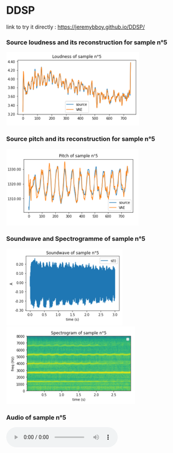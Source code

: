 # DDSP

link to try it directly : 
https://jeremybboy.github.io/DDSP/

     
### Source loudness and its reconstruction for sample n°5
![dddd ](Images/loudness_5.png "Loudness Source et Loudness Reconstruite du sample 5")


### Source pitch and its reconstruction for sample n°5
![ggg ](Images/pitch_5.png "Loudness Source et Loudness Reconstruite du sample 5")


### Soundwave and Spectrogramme of sample n°5
![ggg ](Images/soundwave_5.png "Loudness Source et Loudness Reconstruite du sample 5")
![ggg ](Images/spectro_5.png "Loudness Source et Loudness Reconstruite du sample 5")

### Audio of sample n°5
<audio controls="controls">
  <source type="audio/mp3" src="samples/sample_source_5.mp3"></source>
  <source type="audio/wav" src="samples/sample_source_5.wav"></source>
  <p>Your browser does not support the audio element.</p>
</audio>

